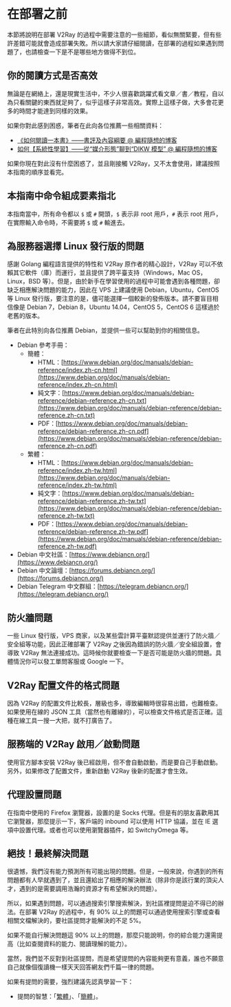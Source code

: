# 在部署之前

本節將說明在部署 V2Ray 的過程中需要注意的一些細節，看似無關緊要，但有些許差錯可能就會造成部署失敗。所以請大家請仔細閱讀，在部署的過程如果遇到問題了，也請檢查一下是不是哪些地方做得不到位。

## 你的閱讀方式是否高效

無論是在網絡上，還是現實生活中，不少人很喜歡跳躍式看文章／書／教程，自以為只看關鍵的東西就足夠了，似乎這樣子非常高效。實際上這樣子做，大多會花更多的時間才能達到同樣的效果。

如果你對此感到困惑，筆者在此向各位推薦一些相關資料：

* [《如何閱讀一本書》——書評及內容綱要 @ 編程隨想的博客](https://program-think.blogspot.com/2013/04/how-to-read-book.html)
* [如何【系統性學習】——從“媒介形態”聊到“DIKW 模型” @ 編程隨想的博客](https://program-think.blogspot.com/2019/10/Systematic-Learning.html)

如果你現在對此沒有什麼困惑了，並且剛接觸 V2Ray，又不太會使用，建議按照本指南的順序並看完。

## 本指南中命令組成要素指北

本指南當中，所有命令都以 `$` 或 `#` 開頭，`$` 表示非 root 用戶，`#` 表示 root 用戶，在實際輸入命令時，不需要將 `$` 或 `#` 輸進去。

## 為服務器選擇 Linux 發行版的問題

感謝 Golang 編程語言提供的特性和 V2Ray 原作者的精心設計，V2Ray 可以不依賴其它軟件（庫）而運行，並且提供了跨平臺支持（Windows，Mac OS，Linux，BSD 等）。但是，由於新手在學習使用的過程中可能會遇到各種問題，卻缺乏相應解決問題的能力，因此在 VPS 上建議使用 Debian，Ubuntu，CentOS 等 Linux 發行版，要注意的是，儘可能選擇一個較新的發佈版本。請不要盲目相信像是 Debian 7，Debian 8，Ubuntu 14.04，CentOS 5，CentOS 6 這樣過於老舊的版本。

筆者在此特別向各位推薦 Debian，並提供一些可以幫助到你的相關信息。

* Debian 參考手冊：
    * 簡體：
        * HTML：[https://www.debian.org/doc/manuals/debian-reference/index.zh-cn.html](https://www.debian.org/doc/manuals/debian-reference/index.zh-cn.html)
        * 純文字：[https://www.debian.org/doc/manuals/debian-reference/debian-reference.zh-cn.txt](https://www.debian.org/doc/manuals/debian-reference/debian-reference.zh-cn.txt)
        * PDF：[https://www.debian.org/doc/manuals/debian-reference/debian-reference.zh-cn.pdf](https://www.debian.org/doc/manuals/debian-reference/debian-reference.zh-cn.pdf)
    * 繁體：
        * HTML：[https://www.debian.org/doc/manuals/debian-reference/index.zh-tw.html](https://www.debian.org/doc/manuals/debian-reference/index.zh-tw.html)
        * 純文字：[https://www.debian.org/doc/manuals/debian-reference/debian-reference.zh-tw.txt](https://www.debian.org/doc/manuals/debian-reference/debian-reference.zh-tw.txt)
        * PDF：[https://www.debian.org/doc/manuals/debian-reference/debian-reference.zh-tw.pdf](https://www.debian.org/doc/manuals/debian-reference/debian-reference.zh-tw.pdf)
* Debian 中文社區：[https://www.debiancn.org/](https://www.debiancn.org/)
* Debian 中文論壇：[https://forums.debiancn.org/](https://forums.debiancn.org/)
* Debian Telegram 中文群組：[https://telegram.debiancn.org/](https://telegram.debiancn.org/)

## 防火牆問題

一些 Linux 發行版，VPS 商家，以及某些雲計算平臺默認提供並運行了防火牆／安全組等功能，因此正確部署了 V2Ray 之後因為錯誤的防火牆／安全組設置，會導致 V2Ray 無法連接成功。這時候你就要檢查一下是否可能是防火牆的問題。具體情況你可以發工單問客服或 Google 一下。

## V2Ray 配置文件的格式問題

因為 V2Ray 的配置文件比較長，層級也多，導致編輯時很容易出錯，也難檢查。如果使用在線的 JSON 工具（當然也有離線的），可以檢查文件格式是否正確。這種在線工具一搜一大把，就不打廣告了。

## 服務端的 V2Ray 啟用／啟動問題

使用官方腳本安裝 V2Ray 後已經啟用，但不會自動啟動，而是要自己手動啟動。另外，如果修改了配置文件，重新啟動 V2Ray 後新的配置才會生效。

## 代理設置問題

在指南中使用的 Firefox 瀏覽器，設置的是 Socks 代理。但是有的朋友喜歡用其它瀏覽器，那麼提示一下，客戶端的 inbound 可以使用 HTTP 協議，並在 IE 選項中設置代理。或者也可以使用瀏覽器插件，如 SwitchyOmega 等。

## 絕技！最終解決問題

很遺憾，我們沒有能力預測所有可能出現的問題。但是，一般來說，你遇到的所有問題都有人早就遇到了，並且還給出了相應的解決辦法（除非你是該行業的頂尖人才，遇到的是需要調用浩瀚的資源才有希望解決的問題）。

所以，如果遇到問題，可以通過搜索引擎搜索解決，到社區裡提問是迫不得已的辦法。在部署 V2Ray 的過程中，有 90% 以上的問題可以通過使用搜索引擎或查看相關文檔解決的，要社區提問才能解決的不足 5%。

如果不能自行解決問題這 90% 以上的問題，那麼只能說明，你的綜合能力還需提高（比如查閱資料的能力、閱讀理解的能力）。

當然，我們並不反對到社區提問，而是希望提問的內容能夠更有意義，誰也不願意自己就像個復讀機一樣天天回答網友們千篇一律的問題。

如果有提問的需要，強烈建議先認真學習一下：

* 提問的智慧：「[繁體](https://github.com/ryanhanwu/How-To-Ask-Questions-The-Smart-Way/blob/master/README.md)」、「[簡體](https://github.com/ryanhanwu/How-To-Ask-Questions-The-Smart-Way/blob/master/README-zh_CN.md)」。
